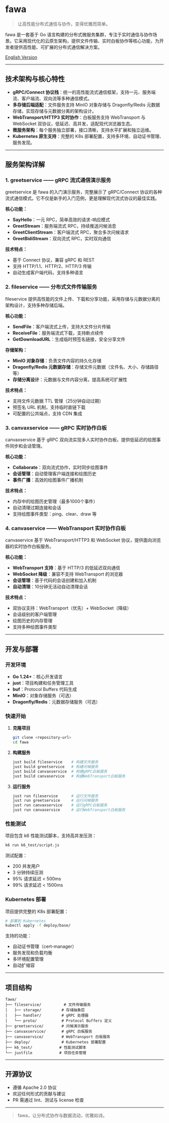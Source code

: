 # fawa

> 让高性能分布式通信与协作，变得优雅而简单。

fawa 是一套基于 Go 语言构建的分布式微服务集群，专注于实时通信与协作场景。它采用现代化的云原生架构，提供文件传输、实时白板协作等核心功能，为开发者提供高性能、可扩展的分布式通信解决方案。

[English Version](README.md)

---

## 技术架构与核心特性

- **gRPC/Connect 协议栈**：统一的高性能流式通信框架，支持一元、服务端流、客户端流、双向流等多种通信模式。
- **多存储后端适配**：文件服务支持 MinIO 对象存储与 Dragonfly/Redis 元数据存储，实现存储与元数据分离的架构设计。
- **WebTransport/HTTP3 实时协作**：白板服务支持 WebTransport 与 WebSocket 双协议，低延迟、高并发，适配现代浏览器生态。
- **微服务架构**：每个服务独立部署，接口清晰，支持水平扩展和独立运维。
- **Kubernetes 原生支持**：完整的 K8s 部署配置，支持多环境、自动证书管理、服务发现。

---

## 服务架构详解

### 1. greetservice —— gRPC 流式通信演示服务

greetservice 是 fawa 的入门演示服务，完整展示了 gRPC/Connect 协议的各种流式通信模式。它不仅是新手的入门范例，更是理解现代流式协议的最佳实践。

**核心功能：**
- **SayHello**：一元 RPC，简单高效的请求-响应模式
- **GreetStream**：服务端流式 RPC，持续推送问候消息
- **GreetClientStream**：客户端流式 RPC，聚合多次问候请求
- **GreetBidiStream**：双向流式 RPC，实时双向通信

**技术特点：**
- 基于 Connect 协议，兼容 gRPC 和 REST
- 支持 HTTP/1.1、HTTP/2、HTTP/3 传输
- 自动生成客户端代码，支持多种语言

### 2. fileservice —— 分布式文件传输服务

fileservice 提供高性能的文件上传、下载和分享功能，采用存储与元数据分离的架构设计，支持多种存储后端。

**核心功能：**
- **SendFile**：客户端流式上传，支持大文件分片传输
- **ReceiveFile**：服务端流式下载，支持断点续传
- **GetDownloadURL**：生成临时预签名链接，安全分享文件

**存储架构：**
- **MinIO 对象存储**：负责文件内容的持久化存储
- **Dragonfly/Redis 元数据存储**：存储文件元数据（文件名、大小、存储路径等）
- **存储分离设计**：元数据与文件内容分离，提高系统可扩展性

**技术特点：**
- 支持文件元数据 TTL 管理（25分钟自动过期）
- 预签名 URL 机制，支持临时直链下载
- 可配置的公共端点，支持 CDN 集成

### 3. canvaxservice —— gRPC 实时协作白板

canvaxservice 基于 gRPC 双向流实现多人实时协作白板，提供低延迟的绘图事件同步和会话管理。

**核心功能：**
- **Collaborate**：双向流式协作，实时同步绘图事件
- **会话管理**：自动管理客户端连接和绘图历史
- **事件广播**：高效的绘图事件广播机制

**技术特点：**
- 内存中的绘图历史管理（最多1000个事件）
- 自动清理过期连接和会话
- 支持绘图事件类型：ping、clear、draw 等

### 4. canvaservice —— WebTransport 实时协作白板

canvaservice 基于 WebTransport/HTTP3 和 WebSocket 协议，提供面向浏览器的实时协作白板服务。

**核心功能：**
- **WebTransport 支持**：基于 HTTP/3 的低延迟双向通信
- **WebSocket 降级**：兼容不支持 WebTransport 的浏览器
- **会话管理**：基于代码的会话创建和加入机制
- **自动清理**：10分钟无活动自动清理会话

**技术特点：**
- 双协议支持：WebTransport（优先）+ WebSocket（降级）
- 会话级别的客户端管理
- 绘图历史的内存管理
- 支持多种绘图事件类型

---

## 开发与部署

### 开发环境

- **Go 1.24+**：核心开发语言
- **just**：项目构建和任务管理工具
- **buf**：Protocol Buffers 代码生成
- **MinIO**：对象存储服务（可选）
- **Dragonfly/Redis**：元数据存储服务（可选）

### 快速开始

1. **克隆项目**
   ```bash
   git clone <repository-url>
   cd fawa
   ```

2. **构建服务**
   ```bash
   just build fileservice    # 构建文件服务
   just build greetservice   # 构建问候服务
   just build canvaxservice  # 构建gRPC白板服务
   just build canvaservice   # 构建WebTransport白板服务
   ```

3. **运行服务**
   ```bash
   just run fileservice      # 运行文件服务
   just run greetservice     # 运行问候服务
   just run canvaxservice    # 运行gRPC白板服务
   just run canvaservice     # 运行WebTransport白板服务
   ```

### 性能测试

项目包含 k6 性能测试脚本，支持高并发压测：

```bash
k6 run k6_test/script.js
```

测试配置：
- 200 并发用户
- 3 分钟持续压测
- 95% 请求延迟 < 500ms
- 99% 请求延迟 < 1500ms

### Kubernetes 部署

项目提供完整的 K8s 部署配置：

```bash
# 部署到 Kubernetes
kubectl apply -f deploy/base/
```

支持的功能：
- 自动证书管理（cert-manager）
- 服务发现和负载均衡
- 多环境配置管理
- 自动扩缩容

---

## 项目结构

```
fawa/
├── fileservice/          # 文件传输服务
│   ├── storage/         # 存储抽象层
│   ├── handler/         # gRPC 处理器
│   └── proto/           # Protocol Buffers 定义
├── greetservice/        # 问候演示服务
├── canvaxservice/       # gRPC 白板服务
├── canvaservice/        # WebTransport 白板服务
├── deploy/              # Kubernetes 部署配置
├── k6_test/            # 性能测试脚本
└── justfile            # 项目任务管理
```

---

## 开源协议

- 遵循 Apache 2.0 协议
- 欢迎任何形式的贡献与建议
- PR 需通过 lint、测试与 license 检查

---

> fawa，让分布式协作与数据流动，优雅如诗。 